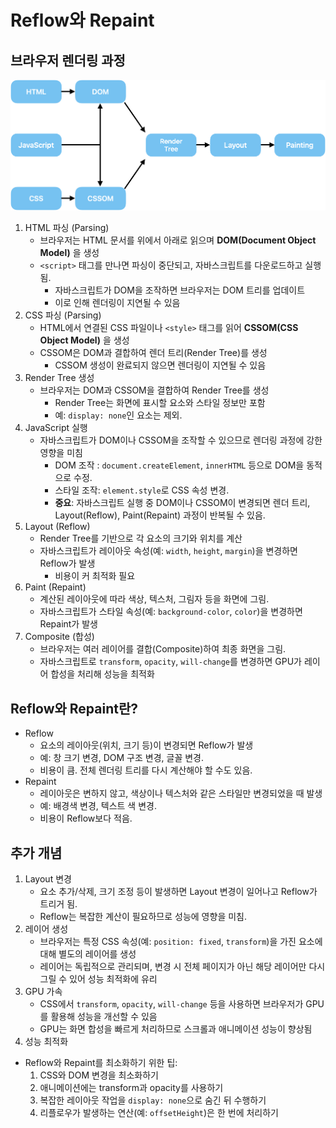 # Reflow와 Repaint
## 브라우저 렌더링 과정
![브라우저렌더링과정](img/브라우저렌더링과정.png)
1. HTML 파싱 (Parsing)
    - 브라우저는 HTML 문서를 위에서 아래로 읽으며 **DOM(Document Object Model)** 을 생성
    - `<script>` 태그를 만나면 파싱이 중단되고, 자바스크립트를 다운로드하고 실행됨.
        - 자바스크립트가 DOM을 조작하면 브라우저는 DOM 트리를 업데이트
        - 이로 인해 렌더링이 지연될 수 있음
2. CSS 파싱 (Parsing)
    - HTML에서 연결된 CSS 파일이나 `<style>` 태그를 읽어 **CSSOM(CSS Object Model)** 을 생성
    - CSSOM은 DOM과 결합하여 렌더 트리(Render Tree)를 생성
        - CSSOM 생성이 완료되지 않으면 렌더링이 지연될 수 있음
3. Render Tree 생성
    - 브라우저는 DOM과 CSSOM을 결합하여 Render Tree를 생성
        - Render Tree는 화면에 표시할 요소와 스타일 정보만 포함
        - 예: `display: none`인 요소는 제외.
4. JavaScript 실행
    - 자바스크립트가 DOM이나 CSSOM을 조작할 수 있으므로 렌더링 과정에 강한 영향을 미침
        - DOM 조작 : `document.createElement`, `innerHTML` 등으로 DOM을 동적으로 수정.
        - 스타일 조작: `element.style`로 CSS 속성 변경.
        - **중요**: 자바스크립트 실행 중 DOM이나 CSSOM이 변경되면 렌더 트리, Layout(Reflow), Paint(Repaint) 과정이 반복될 수 있음.
5. Layout (Reflow)
    - Render Tree를 기반으로 각 요소의 크기와 위치를 계산
    - 자바스크립트가 레이아웃 속성(예: `width`, `height`, `margin`)을 변경하면 Reflow가 발생
        - 비용이 커 최적화 필요
6. Paint (Repaint)
    - 계산된 레이아웃에 따라 색상, 텍스처, 그림자 등을 화면에 그림.
    - 자바스크립트가 스타일 속성(예: `background-color`, `color`)을 변경하면 Repaint가 발생
7. Composite (합성)
    - 브라우저는 여러 레이어를 결합(Composite)하여 최종 화면을 그림.
    - 자바스크립트로 `transform`, `opacity`, `will-change`를 변경하면 GPU가 레이어 합성을 처리해 성능을 최적화
## Reflow와 Repaint란?
- Reflow
    - 요소의 레이아웃(위치, 크기 등)이 변경되면 Reflow가 발생
    - 예: 창 크기 변경, DOM 구조 변경, 글꼴 변경.
    - 비용이 큼. 전체 렌더링 트리를 다시 계산해야 할 수도 있음.
- Repaint
    - 레이아웃은 변하지 않고, 색상이나 텍스처와 같은 스타일만 변경되었을 때 발생
    - 예: 배경색 변경, 텍스트 색 변경.
    - 비용이 Reflow보다 적음.
## 추가 개념
1) Layout 변경
    - 요소 추가/삭제, 크기 조정 등이 발생하면 Layout 변경이 일어나고 Reflow가 트리거 됨.
    - Reflow는 복잡한 계산이 필요하므로 성능에 영향을 미침.
2) 레이어 생성
    - 브라우저는 특정 CSS 속성(예: `position: fixed`, `transform`)을 가진 요소에 대해 별도의 레이어를 생성
    - 레이어는 독립적으로 관리되며, 변경 시 전체 페이지가 아닌 해당 레이어만 다시 그릴 수 있어 성능 최적화에 유리
3) GPU 가속
    - CSS에서 `transform`, `opacity`, `will-change` 등을 사용하면 브라우저가 GPU를 활용해 성능을 개선할 수 있음
    - GPU는 화면 합성을 빠르게 처리하므로 스크롤과 애니메이션 성능이 향상됨
4) 성능 최적화
- Reflow와 Repaint를 최소화하기 위한 팁:
    1. CSS와 DOM 변경을 최소화하기
    2. 애니메이션에는 transform과 opacity를 사용하기
    3. 복잡한 레이아웃 작업을 `display: none`으로 숨긴 뒤 수행하기
    4. 리플로우가 발생하는 연산(예: `offsetHeight`)은 한 번에 처리하기
